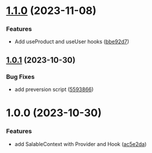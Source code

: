 # [1.1.0](https://github.com/Salable/react-utils/compare/v1.0.1...v1.1.0) (2023-11-08)


### Features

* Add useProduct and useUser hooks ([bbe92d7](https://github.com/Salable/react-utils/commit/bbe92d795952ef45401d28768d335ee4f9d7e278))

## [1.0.1](https://github.com/Salable/react-utils/compare/v1.0.0...v1.0.1) (2023-10-30)


### Bug Fixes

* add preversion script ([5593866](https://github.com/Salable/react-utils/commit/5593866264303ccf2f7aab93ca5403587ee4aafc))

# 1.0.0 (2023-10-30)


### Features

* add SalableContext with Provider and Hook ([ac5e2da](https://github.com/Salable/react-utils/commit/ac5e2dae100a77f3da6529abee80196e52282550))
